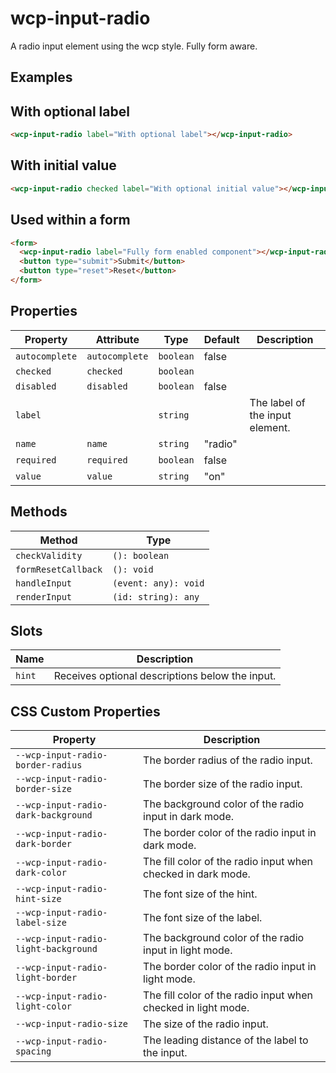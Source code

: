 # wcp-input-radio

A radio input element using the wcp style. Fully form aware.

## Examples

## With optional label

```html
<wcp-input-radio label="With optional label"></wcp-input-radio>
```

## With initial value

```html
<wcp-input-radio checked label="With optional initial value"></wcp-input-radio>
```

## Used within a form

```html
<form>
  <wcp-input-radio label="Fully form enabled component"></wcp-input-radio>
  <button type="submit">Submit</button>
  <button type="reset">Reset</button>
</form>
```

## Properties

| Property       | Attribute      | Type      | Default | Description                     |
|----------------|----------------|-----------|---------|---------------------------------|
| `autocomplete` | `autocomplete` | `boolean` | false   |                                 |
| `checked`      | `checked`      | `boolean` |         |                                 |
| `disabled`     | `disabled`     | `boolean` | false   |                                 |
| `label`        |                | `string`  |         | The label of the input element. |
| `name`         | `name`         | `string`  | "radio" |                                 |
| `required`     | `required`     | `boolean` | false   |                                 |
| `value`        | `value`        | `string`  | "on"    |                                 |

## Methods

| Method              | Type                 |
|---------------------|----------------------|
| `checkValidity`     | `(): boolean`        |
| `formResetCallback` | `(): void`           |
| `handleInput`       | `(event: any): void` |
| `renderInput`       | `(id: string): any`  |

## Slots

| Name   | Description                                     |
|--------|-------------------------------------------------|
| `hint` | Receives optional descriptions below the input. |

## CSS Custom Properties

| Property                             | Description                                      |
|--------------------------------------|--------------------------------------------------|
| `--wcp-input-radio-border-radius`    | The border radius of the radio input.            |
| `--wcp-input-radio-border-size`      | The border size of the radio input.              |
| `--wcp-input-radio-dark-background`  | The background color of the radio input in dark mode. |
| `--wcp-input-radio-dark-border`      | The border color of the radio input in dark mode. |
| `--wcp-input-radio-dark-color`       | The fill color of the radio input when checked in dark mode. |
| `--wcp-input-radio-hint-size`        | The font size of the hint.                       |
| `--wcp-input-radio-label-size`       | The font size of the label.                      |
| `--wcp-input-radio-light-background` | The background color of the radio input in light mode. |
| `--wcp-input-radio-light-border`     | The border color of the radio input in light mode. |
| `--wcp-input-radio-light-color`      | The fill color of the radio input when checked in light mode. |
| `--wcp-input-radio-size`             | The size of the radio input.                     |
| `--wcp-input-radio-spacing`          | The leading distance of the label to the input.  |
